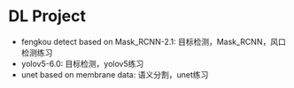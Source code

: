 # DL Project

- fengkou detect based on Mask_RCNN-2.1: 目标检测，Mask_RCNN，风口检测练习
- yolov5-6.0: 目标检测，yolov5练习
- unet based on membrane data: 语义分割，unet练习
